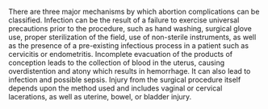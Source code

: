 There are three major mechanisms by which abortion complications can be classified. Infection can be the result of a failure to exercise universal precautions prior to the procedure, such as hand washing, surgical glove use, proper sterilization of the field, use of non-sterile instruments, as well as the presence of a pre-existing infectious process in a patient such as cervicitis or endometritis. Incomplete evacuation of the products of conception leads to the collection of blood in the uterus, causing overdistention and atony which results in hemorrhage. It can also lead to infection and possible sepsis. Injury from the surgical procedure itself depends upon the method used and includes vaginal or cervical lacerations, as well as uterine, bowel, or bladder injury.